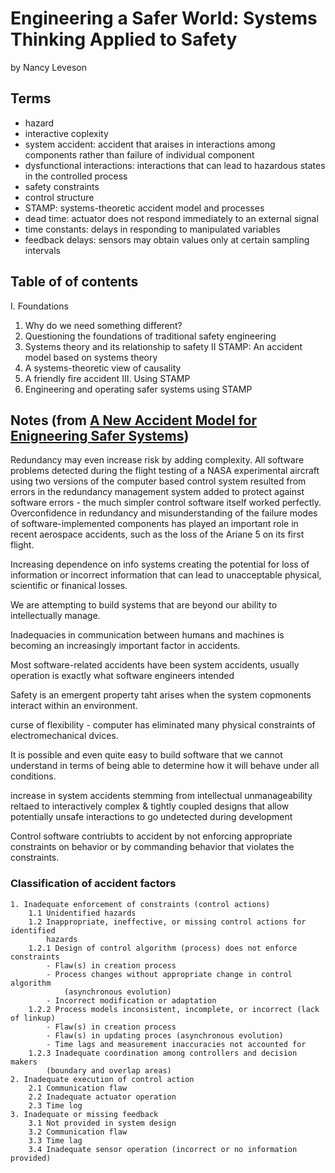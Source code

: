 # Engineering a Safer World: Systems Thinking Applied to Safety
by Nancy Leveson

## Terms

- hazard
- interactive coplexity
- system accident: accident that araises in interactions among components rather
    than failure of individual component
- dysfunctional interactions: interactions that can lead to hazardous states in
    the controlled process
- safety constraints
- control structure
- STAMP: systems-theoretic accident model and processes
- dead time: actuator does not respond immediately to an external signal
- time constants: delays in responding to manipulated variables
- feedback delays: sensors may obtain values only at certain sampling intervals

## Table of of contents

I. Foundations
1. Why do we need something different?
2. Questioning the foundations of traditional safety engineering
3. Systems theory and its relationship to safety
II STAMP: An accident model based on systems theory
4. A systems-theoretic view of causality
5. A friendly fire accident
III. Using STAMP
6. Engineering and operating safer systems using STAMP




## Notes (from [A New Accident Model for Enigneering Safer Systems][1])

[1]: http://sunnyday.mit.edu/accidents/safetyscience-single.pdf

Redundancy may even increase risk by adding complexity. All software problems
detected during the flight testing of a NASA experimental aircraft using two
versions of the computer based control system resulted from errors in the
redundancy management system added to protect against software errors - the much
simpler control software itself worked perfectly. Overconfidence in redundancy
and misunderstanding of the failure modes of software-implemented components has
played an important role in recent aerospace accidents, such as the loss of the
Ariane 5 on its first flight.

Increasing dependence on info systems creating the potential for loss of
information or incorrect information that can lead to unacceptable physical,
scientific or finanical losses.

We are attempting to build systems that are beyond our ability to intellectually
manage.

Inadequacies in communication between humans and machines is becoming an
increasingly important factor in accidents.

Most software-related accidents have been system accidents, usually operation is
exactly what software engineers intended

Safety is an emergent property taht arises when the system copmonents interact
within an environment.

curse of flexibility - computer has eliminated many physical constraints of
electromechanical dvices.

It is possible and even quite easy to build software that we cannot understand
in terms of being able to determine how it will behave under all conditions.

increase in system accidents stemming from intellectual unmanageability reltaed
to interactively complex & tightly coupled designs that allow potentially unsafe
interactions to go undetected during development

Control software contriubts to accident by not enforcing appropriate constraints
on behavior or by commanding behavior that violates the constraints.

### Classification of accident factors

```
1. Inadequate enforcement of constraints (control actions)
    1.1 Unidentified hazards
    1.2 Inappropriate, ineffective, or missing control actions for identified
        hazards
    1.2.1 Design of control algorithm (process) does not enforce constraints
        - Flaw(s) in creation process
        - Process changes without appropriate change in control algorithm
            (asynchronous evolution)
        - Incorrect modification or adaptation
    1.2.2 Process models inconsistent, incomplete, or incorrect (lack of linkup)
        - Flaw(s) in creation process
        - Flaw(s) in updating proces (asynchronous evolution)
        - Time lags and measurement inaccuracies not accounted for
    1.2.3 Inadequate coordination among controllers and decision makers
        (boundary and overlap areas)
2. Inadequate execution of control action
    2.1 Communication flaw
    2.2 Inadequate actuator operation
    2.3 Time log
3. Inadequate or missing feedback
    3.1 Not provided in system design
    3.2 Communication flaw
    3.3 Time lag
    3.4 Inadequate sensor operation (incorrect or no information provided)
```
